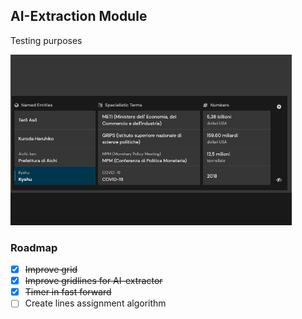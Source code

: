 ## AI-Extraction Module
Testing purposes

<img src="assets/img/readme.png" width="450"/>

### Roadmap

- [x] ~~Improve grid~~
- [x] ~~Improve gridlines for AI-extractor~~
- [x] ~~Timer in fast forward~~
- [ ] Create lines assignment algorithm
